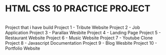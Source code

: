 <H1>HTML CSS 10 PRACTICE PROJECT </H1>
</br>
Project that i have build
Project 1 - Tribute Website
Project 2 - Job Application
Project 3 - Parallax Wesbite
Project 4 - Landing Page
Project 5 - Restaurant Website
Project 6 - Music Website
Project 7 - Youtube Clone
Project 8 - Javascript Documentation
Project 9 - Blog Wesbite
Project 10 - Portfolio Website
